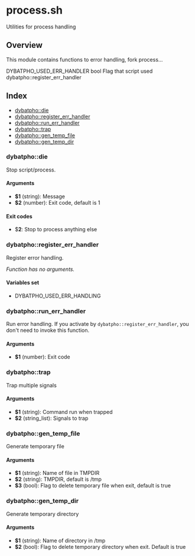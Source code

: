 # process.sh

Utilities for process handling

## Overview

This module contains functions to error handling, fork process...

DYBATPHO_USED_ERR_HANDLER bool Flag that script used dybatpho::register_err_handler

## Index

* [dybatpho::die](#dybatphodie)
* [dybatpho::register_err_handler](#dybatphoregistererrhandler)
* [dybatpho::run_err_handler](#dybatphorunerrhandler)
* [dybatpho::trap](#dybatphotrap)
* [dybatpho::gen_temp_file](#dybatphogentempfile)
* [dybatpho::gen_temp_dir](#dybatphogentempdir)

### dybatpho::die

Stop script/process.

#### Arguments

* **$1** (string): Message
* **$2** (number): Exit code, default is 1

#### Exit codes

* $**2**: Stop to process anything else

### dybatpho::register_err_handler

Register error handling.

_Function has no arguments._

#### Variables set

* DYBATPHO_USED_ERR_HANDLING

### dybatpho::run_err_handler

Run error handling. If you activate by `dybatpho::register_err_handler`, you don't need to invoke this function.

#### Arguments

* **$1** (number): Exit code

### dybatpho::trap

Trap multiple signals

#### Arguments

* **$1** (string): Command run when trapped
* **$2** (string_list): Signals to trap

### dybatpho::gen_temp_file

Generate temporary file

#### Arguments

* **$1** (string): Name of file in TMPDIR
* **$2** (string): TMPDIR, default is /tmp
* **$3** (bool): Flag to delete temporary file when exit, default is true

### dybatpho::gen_temp_dir

Generate temporary directory

#### Arguments

* **$1** (string): Name of directory in /tmp
* **$2** (bool): Flag to delete temporary directory when exit. Default is true

